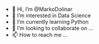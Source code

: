- 👋 Hi, I’m @MarkoDolinar
- 👀 I’m interested in Data Science
- 🌱 I’m currently learning Python
- 💞️ I’m looking to collaborate on ...
- 📫 How to reach me ...

<!---
MarkoDolinar/MarkoDolinar is a ✨ special ✨ repository because its `README.md` (this file) appears on your GitHub profile.
You can click the Preview link to take a look at your changes.
--->

